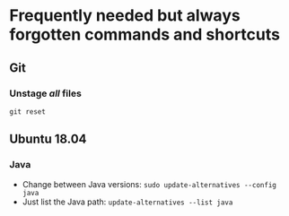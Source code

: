 # Frequently needed but always forgotten commands and shortcuts

## Git

### Unstage *all* files
```
git reset
```

## Ubuntu 18.04

### Java
- Change between Java versions: ```sudo update-alternatives --config java```
- Just list the Java path: ```update-alternatives --list java```
